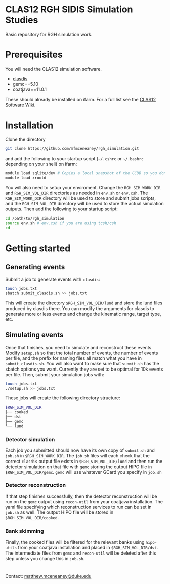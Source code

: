 # CLAS12 RGH SIDIS Simulation Studies
Basic repository for RGH simulation work.

# Prerequisites
You will need the CLAS12 simulation software.
* [clasdis](https://github.com/JeffersonLab/clasdis/tree/master)
* gemc==5.10
* coatjava==11.0.1

These should already be installed on ifarm.  For a full list see the [CLAS12 Software Wiki](https://clasweb.jlab.org/wiki/index.php/How_to_run_the_full_simulation_train_single-threaded).

# Installation

Clone the directory
```bash
git clone https://github.com/mfmceneaney/rgh_simulation.git
```
and add the following to your startup script (`~/.cshrc` or `~/.bashrc` depending on your shell) on ifarm:
```bash
module load sqlite/dev # Copies a local snapshot of the CCDB so you don't overload the servers!
module load xrootd
```

You will also need to setup your enviroment.  Change the `RGH_SIM_WORK_DIR` and `RGH_SIM_VOL_DIR` directories as needed in `env.sh` or `env.csh`.  The `RGH_SIM_WORK_DIR` directory will be used to store and submit jobs scripts, and the `RGH_SIM_VOL_DIR` directory will be used to store the actual simulation outputs.  Then add the following to your startup script:
```bash
cd /path/to/rgh_simulation
source env.sh # env.csh if you are using tcsh/csh
cd -
```

# Getting started

## Generating events
Submit a job to generate events with `clasdis`:
```bash
touch jobs.txt
sbatch submit_clasdis.sh >> jobs.txt
```
This will create the directory `$RGH_SIM_VOL_DIR/lund` and store the lund files produced by clasdis there.  You can modify the arguments for clasdis to generate more or less events and change the kinematic range, target type, etc.

## Simulating events
Once that finishes, you need to simulate and reconstruct these events.  Modify `setup.sh` so that the total number of events, the number of events per file, and the prefix for naming files all match what you have in `submit_clasdis.sh`.  You will also want to make sure that `submit.sh` has the sbatch options you want.  Currently they are set to be optimal for 10k events per file.  Then, submit your simulation jobs with:
```bash
touch jobs.txt
./setup.sh >> jobs.txt
```

These jobs will create the following directory structure:
```bash
$RGH_SIM_VOL_DIR
├── cooked
├── dst
├── gemc
└── lund
```

### Detector simulation
Each job you submitted should now have its own copy of `submit.sh` and `job.sh` in `$RGH_SIM_WORK_DIR`.  The `job.sh` files will each check that the correct `clasdis` output file exists in `$RGH_SIM_VOL_DIR/lund` and then run the detector simulation on that file with `gemc` storing the output HIPO file in `$RGH_SIM_VOL_DIR/gemc`.  `gemc` will use whatever GCard you specify in `job.sh`

### Detector reconstruction
If that step finishes successfully, then the detector reconstruction will be run on the `gemc` output using `recon-util` from your coatjava installation.  The yaml file specifying which reconstruction services to run can be set in `job.sh` as well.  The output HIPO file will be stored in `$RGH_SIM_VOL_DIR/cooked`.

### Bank skimming
Finally, the cooked files will be filtered for the relevant banks using `hipo-utils` from your coatjava installation and placed in `$RGH_SIM_VOL_DIR/dst`.  The intermediate files from `gemc` and `recon-util` will be deleted after this step unless you change this in `job.sh`.

#

Contact: matthew.mceneaney@duke.edu

